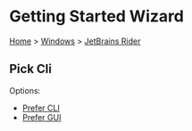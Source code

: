 # Getting Started Wizard

[Home](/docs/wiz/readme.md) > [Windows](Windows.md) > [JetBrains Rider](Windows_Rider.md)

## Pick Cli

Options:
 * [Prefer CLI](Windows_Rider_Cli.md)
 * [Prefer GUI](Windows_Rider_Gui.md)
